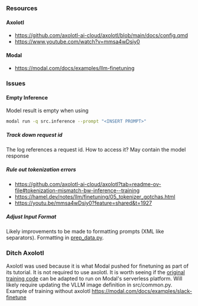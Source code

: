 ### Resources
#### Axolotl
- https://github.com/axolotl-ai-cloud/axolotl/blob/main/docs/config.qmd
- https://www.youtube.com/watch?v=mmsa4wDsiy0

#### Modal
- https://modal.com/docs/examples/llm-finetuning

### Issues
#### Empty Inference
Model result is empty when using
``` bash
modal run -q src.inference --prompt "<INSERT PROMPT>"
```
##### Track down request id
The log references a request id. How to access it? May contain the model response

##### Rule out tokenization errors
- https://github.com/axolotl-ai-cloud/axolotl?tab=readme-ov-file#tokenization-mismatch-bw-inference--training
- https://hamel.dev/notes/llm/finetuning/05_tokenizer_gotchas.html
- https://youtu.be/mmsa4wDsiy0?feature=shared&t=1927

##### Adjust Input Format
Likely improvements to be made to formatting prompts (XML like separators).
Formatting in [prep_data.py](src/prep_data.py).

### Ditch Axolotl
Axolotl was used because it is what Modal pushed for finetuning as
part of its tutorial. It is not required to use axolotl. It is worth
seeing if the [original training
code](https://github.com/kolenaIO/research/pull/168/files) can be
adapted to run on Modal's serverless platform. Will likely require
updating the VLLM image definition in src/common.py.
Example of training without
axolotl https://modal.com/docs/examples/slack-finetune
